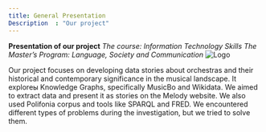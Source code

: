 ```yaml
---
title: General Presentation
Description  : "Our project"
---
```


**Presentation of our project**
*The course: Information Technology Skills*
*The Master’s Program: Language, Society and Communication*
![Logo](https://getlogo.net/wp-content/uploads/2020/08/alma-mater-studiorum-universita-di-bologna-logo-vector.png)

Our project focuses on developing data stories about orchestras and their historical and contemporary significance in the musical landscape. It exploreы Knowledge Graphs, specifically MusicBo and Wikidata. We aimed to extract data and present it as stories on the Melody website. We also used Polifonia corpus and tools like SPARQL and FRED. We encountered different types of problems during the investigation, but we tried to solve them.

